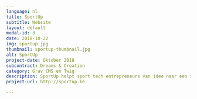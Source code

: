 ```yaml
---
language: nl
title: SportUp
subtitle: Website
layout: default
modal-id: 3
date: 2018-10-22
img: sportup.jpg
thumbnail: sportup-thumbnail.jpg
alt: SportUp
project-date: Oktober 2018
subcontract: Dreams & Creation
category: Grav CMS en Twig
description: SportUp helpt sport tech entrepreneurs van idee naar een succesvolle en internationale zaak.
project-url: http://sportup.be

---
```

